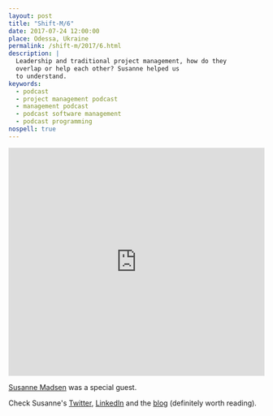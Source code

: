 ```yaml
---
layout: post
title: "Shift-M/6"
date: 2017-07-24 12:00:00
place: Odessa, Ukraine
permalink: /shift-m/2017/6.html
description: |
  Leadership and traditional project management, how do they
  overlap or help each other? Susanne helped us
  to understand.
keywords:
  - podcast
  - project management podcast
  - management podcast
  - podcast software management
  - podcast programming
nospell: true
---
```


<iframe width="100%" height="450" scrolling="no" frameborder="no" src="https://w.soundcloud.com/player/?url=https%3A//api.soundcloud.com/tracks/334555592&amp;auto_play=false&amp;hide_related=false&amp;show_comments=true&amp;show_user=true&amp;show_reposts=false&amp;visual=true"></iframe>

[Susanne Madsen](http://susannemadsen.com/) was a special guest.

Check Susanne's [Twitter](https://twitter.com/SusanneMadsen),
[LinkedIn](https://www.linkedin.com/in/susanne-madsen-1134312)
and the [blog](http://susannemadsen.com/) (definitely worth reading).
